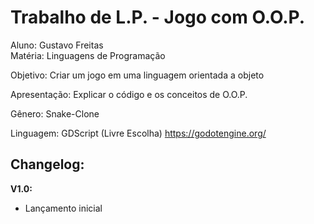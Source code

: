 <h1>Trabalho de L.P. - Jogo com O.O.P.</h1>

Aluno: Gustavo Freitas             
Matéria: Linguagens de Programação                                                    

Objetivo: Criar um jogo em uma linguagem orientada a objeto

Apresentação: Explicar o código e os conceitos de O.O.P.

Gênero: Snake-Clone

Linguagem: GDScript (Livre Escolha)
https://godotengine.org/

<h2>Changelog:</h2>
<b>V1.0:</b>

- Lançamento inicial
